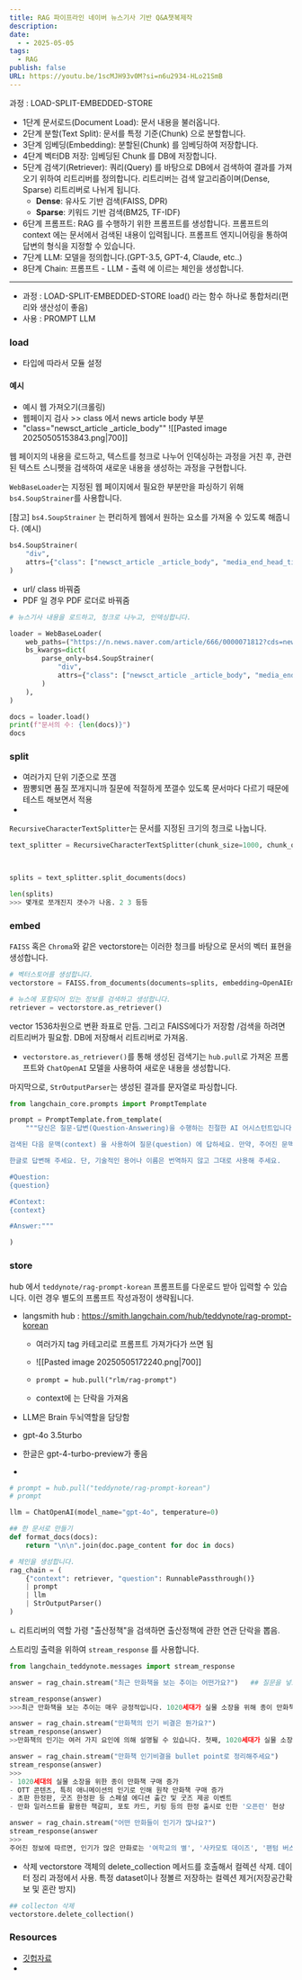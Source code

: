 ```yaml
---
title: RAG 파이프라인 네이버 뉴스기사 기반 Q&A챗복제작
description: 
date:
  - - 2025-05-05
tags:
  - RAG
publish: false
URL: https://youtu.be/1scMJH93v0M?si=n6u2934-HLo21SmB
---
```


과정 : LOAD-SPLIT-EMBEDDED-STORE
- 1단계 문서로드(Document Load): 문서 내용을 불러옵니다.
- 2단계 분할(Text Split): 문서를 특정 기준(Chunk) 으로 분할합니다.
- 3단계 임베딩(Embedding): 분할된(Chunk) 를 임베딩하여 저장합니다.
- 4단계 벡터DB 저장: 임베딩된 Chunk 를 DB에 저장합니다.
- 5단계 검색기(Retriever): 쿼리(Query) 를 바탕으로 DB에서 검색하여 결과를 가져오기 위하여 리트리버를 정의합니다. 리트리버는 검색 알고리즘이며(Dense, Sparse) 리트리버로 나뉘게 됩니다.
    - **Dense**: 유사도 기반 검색(FAISS, DPR)
    - **Sparse**: 키워드 기반 검색(BM25, TF-IDF)
- 6단계 프롬프트: RAG 를 수행하기 위한 프롬프트를 생성합니다. 프롬프트의 context 에는 문서에서 검색된 내용이 입력됩니다. 프롬프트 엔지니어링을 통하여 답변의 형식을 지정할 수 있습니다.
- 7단계 LLM: 모델을 정의합니다.(GPT-3.5, GPT-4, Claude, etc..)
- 8단계 Chain: 프롬프트 - LLM - 출력 에 이르는 체인을 생성합니다.
---
- 과정 : LOAD-SPLIT-EMBEDDED-STORE
	load() 라는 함수 하나로 통합처리(편리와 생산성이 좋음)
- 사용 : PROMPT LLM 

### load
- 타입에 따라서 모듈 설정
#### 예시
- 예시 웹 가져오기(크롤링)
- 웹페이지 검사 >> class 에서 news article body 부분
- "class="newsct_article _article_body""
![[Pasted image 20250505153843.png|700]]

웹 페이지의 내용을 로드하고, 텍스트를 청크로 나누어 인덱싱하는 과정을 거친 후, 관련된 텍스트 스니펫을 검색하여 새로운 내용을 생성하는 과정을 구현합니다.

`WebBaseLoader`는 지정된 웹 페이지에서 필요한 부분만을 파싱하기 위해 `bs4.SoupStrainer`를 사용합니다.

[참고] `bs4.SoupStrainer` 는 편리하게 웹에서 원하는 요소를 가져올 수 있도록 해줍니다.
(예시)
```python
bs4.SoupStrainer(
    "div",
    attrs={"class": ["newsct_article _article_body", "media_end_head_title"]},
)
```

- url/ class 바꿔줌
- PDF 일 경우 PDF 로더로 바꿔줌
```python
# 뉴스기사 내용을 로드하고, 청크로 나누고, 인덱싱합니다.

loader = WebBaseLoader(
    web_paths=("https://n.news.naver.com/article/666/0000071812?cds=news_media_pc&type=editn",),
    bs_kwargs=dict(
        parse_only=bs4.SoupStrainer(
            "div",
            attrs={"class": ["newsct_article _article_body", "media_end_head_title"]},    ## 내용. 기사 타이를 까지 가져옴
        )
    ),
)

docs = loader.load()
print(f"문서의 수: {len(docs)}")
docs
```
### split 
- 여러가지 단위 기준으로 쪼갬
- 짬뽕되면 품질 쪼개지니까 질문에 적절하게 쪼갤수 있도록 문서마다 다르기 때문에 테스트 해보면서 적용
- 
`RecursiveCharacterTextSplitter`는 문서를 지정된 크기의 청크로 나눕니다.

```python
text_splitter = RecursiveCharacterTextSplitter(chunk_size=1000, chunk_overlap=100)

  

splits = text_splitter.split_documents(docs)

len(splits)
>>> 몇개로 쪼개진지 갯수가 나옴. 2 3 등등
```

### embed
`FAISS` 혹은 `Chroma`와 같은 vectorstore는 이러한 청크를 바탕으로 문서의 벡터 표현을 생성합니다.
```python
# 벡터스토어를 생성합니다.
vectorstore = FAISS.from_documents(documents=splits, embedding=OpenAIEmbeddings())

# 뉴스에 포함되어 있는 정보를 검색하고 생성합니다.
retriever = vectorstore.as_retriever()
```
vector 1536차원으로 변환 좌표로 만듬. 그리고 FAISS에다가 저장함 /검색을 하려면 리트리버가 필요함. DB에 저장해서 리트리버로 가져옴. 

- `vectorstore.as_retriever()`를 통해 생성된 검색기는 `hub.pull`로 가져온 프롬프트와 `ChatOpenAI` 모델을 사용하여 새로운 내용을 생성합니다.

마지막으로, `StrOutputParser`는 생성된 결과를 문자열로 파싱합니다.
```python
from langchain_core.prompts import PromptTemplate

prompt = PromptTemplate.from_template(
    """당신은 질문-답변(Question-Answering)을 수행하는 친절한 AI 어시스턴트입니다. 당신의 임무는 주어진 문맥(context) 에서 주어진 질문(question) 에 답하는 것입니다.

검색된 다음 문맥(context) 을 사용하여 질문(question) 에 답하세요. 만약, 주어진 문맥(context) 에서 답을 찾을 수 없다면, 답을 모른다면 `주어진 정보에서 질문에 대한 정보를 찾을 수 없습니다` 라고 답하세요.

한글로 답변해 주세요. 단, 기술적인 용어나 이름은 번역하지 않고 그대로 사용해 주세요.

#Question:
{question}

#Context:
{context}

#Answer:"""

)
```

### store
hub 에서 `teddynote/rag-prompt-korean` 프롬프트를 다운로드 받아 입력할 수 있습니다. 이런 경우 별도의 프롬프트 작성과정이 생략됩니다.
- langsmith hub : https://smith.langchain.com/hub/teddynote/rag-prompt-korean
	- 여러가지 tag 카테고리로 프롬프트 가져가다가 쓰면 됨
	- ![[Pasted image 20250505172240.png|700]]

	- `prompt = hub.pull("rlm/rag-prompt")`
	- context에 는 단락을 가져옴 



- LLM은 Brain 두뇌역할을 담당함
- gpt-4o 3.5turbo 
- 한글은 gpt-4-turbo-preview가 좋음
- 
```python
# prompt = hub.pull("teddynote/rag-prompt-korean")
# prompt

llm = ChatOpenAI(model_name="gpt-4o", temperature=0)

## 한 문서로 만들기
def format_docs(docs):
    return "\n\n".join(doc.page_content for doc in docs)

# 체인을 생성합니다.
rag_chain = (
    {"context": retriever, "question": RunnablePassthrough()}
    | prompt
    | llm
    | StrOutputParser()
)
```

ㄴ 리트리버의 역할 가령 "출산정책"을 검색하면 출산정책에 관한 연관 단락을 뽑음.

스트리밍 출력을 위하여 `stream_response` 를 사용합니다.
```python
from langchain_teddynote.messages import stream_response

answer = rag_chain.stream("최근 만화책을 보는 추이는 어떤가요?")   ## 질문을 넣으면, 그에 대한 답변을 생성합니다.

stream_response(answer)
>>>최근 만화책을 보는 추이는 매우 긍정적입니다. 1020세대가 실물 소장을 위해 종이 만화책을 구매하면서 만화책의 인기가 다시 상승하고 있습니다. 예스24에 따르면 올해 상반기 만화책 판매량은 전년 동기 대비 13.8% 증가했으며, 특히 1020세대의 만화책 구매 비율이 최근 6년간 지속적으로 상승했습니다. 2020년과 비교해 1020세대의 만화책 구매는 2배가량 증가하여 전체 만화 구매자 중 3명 중 1명을 차지하고 있습니다. 또한, OTT 콘텐츠의 인기도 만화책 구매에 영향을 미치고 있으며, 스페셜 에디션이나 굿즈 제공 등의 이벤트도 만화책의 인기를 높이는 요인으로 작용하고 있습니다

answer = rag_chain.stream("만화책의 인기 비결은 뭔가요?")
stream_response(answer)
>>만화책의 인기는 여러 가지 요인에 의해 설명될 수 있습니다. 첫째, 1020세대가 실물 소장을 위해 종이 만화책을 구매하면서 흥행을 이끌고 있습니다. 둘째, 코로나19 팬데믹으로 인해 OTT 애니메이션의 인기가 급증하면서, 애니메이션의 원작을 소장하기 위한 독자들이 만화책을 구매하기 시작했습니다. 셋째, 초판 한정판이나 굿즈 한정판 등 스페셜 에디션을 출간하거나 굿즈를 제공하는 이벤트도 만화책의 인기를 높이는 요인 중 하나입니다. 이러한 다양한 요소들이 결합되어 만화책의 인기를 견인하고 있습니다

answer = rag_chain.stream("만화책 인기비결을 bullet point로 정리해주세요")
stream_response(answer)
>>>
- 1020세대의 실물 소장을 위한 종이 만화책 구매 증가 
- OTT 콘텐츠, 특히 애니메이션의 인기로 인해 원작 만화책 구매 증가 
- 초판 한정판, 굿즈 한정판 등 스페셜 에디션 출간 및 굿즈 제공 이벤트 
- 만화 일러스트를 활용한 책갈피, 포토 카드, 키링 등의 한정 출시로 인한 '오픈런' 현상

answer = rag_chain.stream("어떤 만화들이 인기가 많나요?")
stream_response(answer
>>>
주어진 정보에 따르면, 인기가 많은 만화로는 '여학교의 별', '사카모토 데이즈', '팬텀 버스터즈'가 있습니다. '여학교의 별'은 여고생들의 일상을 다룬 만화이며, '사카모토 데이즈'는 은퇴한 킬러의 액션 코미디 만화, '팬텀 버스터즈'는 악령을 퇴치하는 학원 코미디 오컬트 만화입니다
```

- 삭제
	vectorstore 객체의 delete_collection 메서드를 호출해서 컬렉션 삭제.
	데이터 정리 과정에서 사용. 특정 dataset이나 정볼르 저장하는 컬렉션 제거(저장공간확보 및 혼란 방지)

```python
## collecton 삭제
vectorstore.delete_collection()
```
### Resources
- [깃헙자료](https://github.com/teddylee777/langchain-kr/blob/main/12-RAG/01-RAG-Basic-Webloader.ipynb)
- 